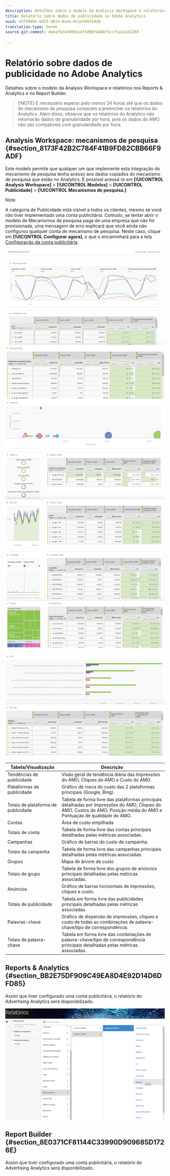 ```yaml
---
description: Detalhes sobre o modelo da Analysis Workspace e relatórios nos Reports & Analytics e no Report Builder.
title: Relatório sobre dados de publicidade no Adobe Analytics
uuid: e57996b5-b922-4614-8cee-0c1a7d97b428
translation-type: tm+mt
source-git-commit: dabaf6247695bc4f3d9bfe668f3ccfca12a52269

---
```



# Relatório sobre dados de publicidade no Adobe Analytics

Detalhes sobre o modelo da Analysis Workspace e relatórios nos Reports &amp; Analytics e no Report Builder.

>[!NOTE] É necessário esperar pelo menos 24 horas até que os dados do mecanismo de pesquisa comecem a preencher os relatórios do Analytics. Além disso, observe que os relatórios do Analytics não retornarão dados de granularidade por hora, pois os dados do AMO não são compatíveis com granularidade por hora.

## Analysis Workspace: mecanismos de pesquisa {#section_8173F42B2C784F41B9FD82CBB66F9ADF}

Este modelo permite que qualquer um que implemente esta integração do mecanismo de pesquisa tenha acesso aos dados copiados do mecanismo de pesquisa que estão no Analytics. É possível acessá-lo em **[!UICONTROL Analysis Workspace]** > **[!UICONTROL Modelos]** > **[!UICONTROL Publicidade]** > **[!UICONTROL Mecanismos de pesquisa.]**

>[!NOTE]
>
>A categoria de Publicidade está visível a todos os clientes, mesmo se você não tiver implementado uma conta publicitária. Contudo, se tentar abrir o modelo de Mecanismos de pesquisa paga de uma empresa que não foi provisionada, uma mensagem de erro explicará que você ainda não configurou qualquer conta de mecanismo de pesquisa. Neste caso, clique em **[!UICONTROL Configurar agora]**, o que o encaminhará para a tela [Configuração da conta publicitária](/help/integrate/c-advertising-analytics/c-adanalytics-workflow/aa-create-ad-account.md).

![](assets/aa_aw.png)  ![](assets/aa_aw2.png) ![](assets/aa_aw3.png) ![](assets/aa_aw4.png)  ![](assets/aa_aw5.png) ![](assets/aa_aw6.png)

| Tabela/Visualização | Descrição |
|--- |--- |
| Tendências de publicidade | Visão geral de tendência diária das Impressões do AMO, Cliques do AMO e Custo do AMO. |
| Plataformas de publicidade | Gráfico de rosca do custo das 2 plataformas principais (Google, Bing). |
| Totais de plataforma de publicidade | Tabela de forma livre das plataformas principais detalhadas por Impressões do AMO, Cliques do AMO, Custos do AMO, Posição média do AMO e Pontuação de qualidade do AMO. |
| Contas | Área de custo empilhada |
| Totais de conta | Tabela de forma livre das contas principais detalhadas pelas métricas associadas. |
| Campanhas | Gráfico de barras do custo de campanha. |
| Totais da campanha | Tabela de forma livre das campanhas principais detalhadas pelas métricas associadas. |
| Grupos | Mapa de árvore de custo |
| Totais de grupo | Tabela de forma livre dos grupos de anúncios principais detalhadas pelas métricas associadas. |
| Anúncios | Gráfico de barras horizontais de impressões, cliques e custo. |
| Totais de publicidade | Tabela em forma livre das publicidades principais detalhadas pelas métricas associadas. |
| Palavras-chave | Gráfico de dispersão de impressões, cliques e custo de todas as combinações de palavra-chave/tipo de correspondência. |
| Totais de palavra-chave | Tabela em forma livre das combinações de palavra-chave/tipo de correspondência principais detalhadas pelas métricas associadas. |

## Reports &amp; Analytics {#section_BB2E75DF909C49EA8D4E92D14D6DFD85}

Assim que tiver configurado uma conta publicitária, o relatório do Advertising Analytics será disponibilizado.

![](assets/aa_randa.png)

## Report Builder {#section_8E0371CF81144C33990D909685D1726E}

Assim que tiver configurado uma conta publicitária, o relatório do Advertising Analytics será disponibilizado.
